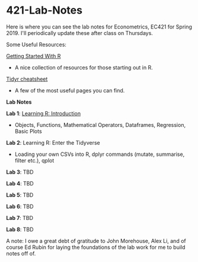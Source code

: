 # 421-Lab-Notes

Here is where you can see the lab notes for Econometrics, EC421 for Spring 2019. I'll periodically update these after class on Thursdays.

Some Useful Resources:

[Getting Started With R](https://www.rstudio.com/online-learning/#r-programming) 
- A nice collection of resources for those starting out in R.

[Tidyr cheatsheet](https://github.com/rstudio/cheatsheets/blob/master/data-import.pdf) 
- A few of the most useful pages you can find.

**Lab Notes**

**Lab 1**: [Learning R: Introduction](https://github.com/CMLennon/421-Lab-Notes/blob/master/Lab1/Lab-1.md) 
- Objects, Functions, Mathematical Operators, Dataframes, Regression, Basic Plots

**Lab 2**: Learning R: Enter the Tidyverse
- Loading your own CSVs into R, dplyr commands (mutate, summarise, filter etc.), qplot

**Lab 3**: TBD

**Lab 4**: TBD

**Lab 5**: TBD

**Lab 6**: TBD

**Lab 7**: TBD

**Lab 8**: TBD

A note: I owe a great debt of gratitude to John Morehouse, Alex Li, and of course Ed Rubin for laying the foundations of the lab work for me to build notes off of.
